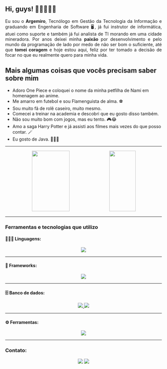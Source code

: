 ## Hi, guys! 👋🏽🧙🏾‍♂️

<div align="justify">
  Eu sou o <strong>Argemiro</strong>, Tecnólogo em Gestão da Tecnologia da Informação e graduando em Engenharia de Software 🖥️, já fui instrutor de informática, atuei como suporte e também já fui analista de TI morando em uma cidade mineradora. Por anos deixei minha <strong>paixão</strong> por desenvolvimento e pelo mundo da programação de lado por medo de não ser bom o suficiente, até que <strong>tomei coragem</strong> e hoje estou aqui, feliz por ter tomado a decisão de focar no que eu realmente quero para minha vida.
</div>

## Mais algumas coisas que vocês precisam saber sobre mim

<ul>
  <li>Adoro One Piece e coloquei o nome da minha petfilha de Nami em homenagem ao anime.</li>
  <li>Me amarro em futebol e sou Flamenguista de alma. ⚽</li>
  <li>Sou muito fã de rolê caseiro, muito mesmo. </li>
  <li>Comecei a treinar na academia e descobri que eu gosto disso também.</li>
  <li>Não sou muito bom com jogos, mas eu tento. 🎮😂</li>
  <li>Amo a saga Harry Potter e já assisti aos filmes mais vezes do que posso contar. 🪄</li>
  <li>Eu gosto de Java. 👨🏻‍💻</li>
</ul>

---

<div align="center">
  <img width="49%" height="195px" src="https://github-readme-stats.vercel.app/api?username=argemiroanjos&show_icons=true&theme=dracula&hide_border=true&include_all_commits=true&count_private=true&icon_color=4682B4&title_color=00BFFF&bg_color=0d1117"/>
  <img width="41%" height="195px" src="https://github-readme-stats.vercel.app/api/top-langs/?username=argemiroanjos&layout=compact&hide_border=true&langs_count=7&theme=dracula&title_color=00BFFF&bg_color=0d1117"/>
</div>

---

### Ferramentas e tecnologias que utilizo

#### 👨🏻‍💻 Linguagens:

<div align="center">
<p align="center">
  <a href="https://skillicons.dev">
    <img src="https://skillicons.dev/icons?i=java,python,javascript,typescript,nodejs&perline=12" />
  </a>
</p>
</div>

---

#### 🧰 Frameworks:

<div align="center">
<p align="center">
  <a href="https://skillicons.dev">
    <img src="https://skillicons.dev/icons?i=spring,react,tailwind,bootstrap,sequelize,express&perline=12" />
  </a>
</p>
</div>

---

#### 🗄️ Banco de dados:

<div align="center">
<p align="center">
  <a href="https://skillicons.dev">
    <img src="https://skillicons.dev/icons?i=mysql&perline=12" />
    <img src="https://skillicons.dev/icons?i=postgres&perline=12" />
  </a>
</p>
</div>

---

#### ⚙️ Ferramentas:

<div align="center">
<p align="center">
  <a href="https://skillicons.dev">
    <img src="https://skillicons.dev/icons?i=git,github,vscode,aws,docker,vite,vitest,jest,redux&perline=12" />
  </a>
</p>
</div>

---

### Contato:

<div align="center">
  <a href="https://www.linkedin.com/in/argemiro-dos-anjos/" target="_blank"><img src="https://img.shields.io/badge/-LinkedIn-%230077B5?style=for-the-badge&logo=linkedin&logoColor=white" target="_blank"></a> 
  <a href = "mailto:argemirodosanjos17@gmail.com"><img src="https://img.shields.io/badge/-Gmail-%23333?style=for-the-badge&logo=gmail&logoColor=white" target="_blank"></a>
</div>

